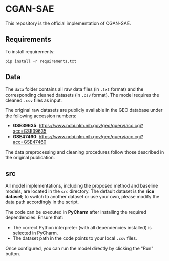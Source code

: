 # CGAN-SAE

This repository is the official implementation of CGAN-SAE.

## Requirements

To install requirements:

`pip install -r requirements.txt`

## Data

The `data` folder contains all raw data files (in `.txt` format) and the corresponding cleaned datasets (in `.csv` format). The model requires the cleaned `.csv` files as input.

The original raw datasets are publicly available in the GEO database under the following accession numbers:

- **GSE39635**: https://www.ncbi.nlm.nih.gov/geo/query/acc.cgi?acc=GSE39635
- **GSE47460**: https://www.ncbi.nlm.nih.gov/geo/query/acc.cgi?acc=GSE47460

The data preprocessing and cleaning procedures follow those described in the original publication.

## src

All model implementations, including the proposed method and baseline models, are located in the `src` directory. The default dataset is the **rice dataset**; to switch to another dataset or use your own, please modify the data path accordingly in the script.

The code can be executed in **PyCharm** after installing the required dependencies. Ensure that:

- The correct Python interpreter (with all dependencies installed) is selected in PyCharm.
- The dataset path in the code points to your local `.csv` files.

Once configured, you can run the model directly by clicking the "Run" button.